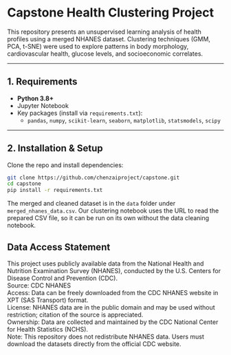 # Capstone Health Clustering Project

This repository presents an unsupervised learning analysis of health profiles using a merged NHANES dataset. Clustering techniques (GMM, PCA, t-SNE) were used to explore patterns in body morphology, cardiovascular health, glucose levels, and socioeconomic correlates.

---

## 1. Requirements

- **Python 3.8+**
- Jupyter Notebook
- Key packages (install via `requirements.txt`):
  - `pandas`, `numpy`, `scikit-learn`, `seaborn`, `matplotlib`, `statsmodels`, `scipy`

---

## 2. Installation & Setup

Clone the repo and install dependencies:

```bash
git clone https://github.com/chenzaiproject/capstone.git
cd capstone
pip install -r requirements.txt
```
The merged and cleaned dataset is in the `data` folder under `merged_nhanes_data.csv`. Our clustering notebook uses the URL to read the prepared CSV file, so it can be run on its own without the data cleaning notebook.

## Data Access Statement
This project uses publicly available data from the National Health and Nutrition Examination Survey (NHANES), conducted by the U.S. Centers for Disease Control and Prevention (CDC).\
Source: CDC NHANES\
Access: Data can be freely downloaded from the CDC NHANES website in XPT (SAS Transport) format.\
License: NHANES data are in the public domain and may be used without restriction; citation of the source is appreciated.\
Ownership: Data are collected and maintained by the CDC National Center for Health Statistics (NCHS).\
Note: This repository does not redistribute NHANES data. Users must download the datasets directly from the official CDC website.
